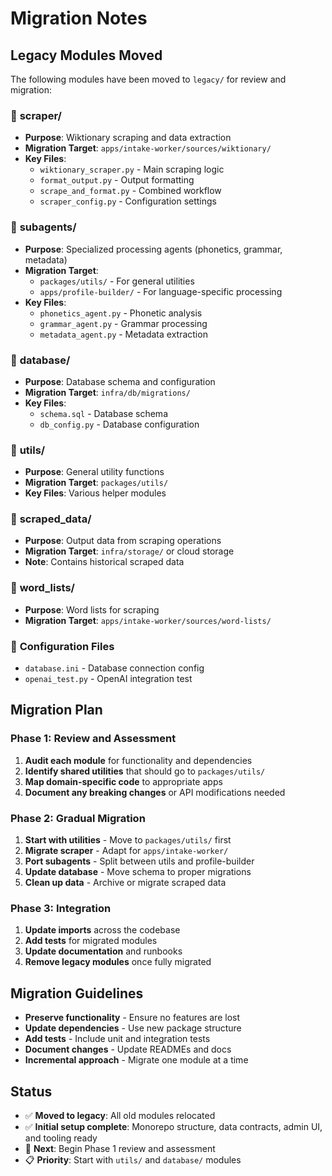 # Migration Notes

## Legacy Modules Moved

The following modules have been moved to `legacy/` for review and migration:

### 📁 **scraper/**
- **Purpose**: Wiktionary scraping and data extraction
- **Migration Target**: `apps/intake-worker/sources/wiktionary/`
- **Key Files**:
  - `wiktionary_scraper.py` - Main scraping logic
  - `format_output.py` - Output formatting
  - `scrape_and_format.py` - Combined workflow
  - `scraper_config.py` - Configuration settings

### 📁 **subagents/**
- **Purpose**: Specialized processing agents (phonetics, grammar, metadata)
- **Migration Target**: 
  - `packages/utils/` - For general utilities
  - `apps/profile-builder/` - For language-specific processing
- **Key Files**:
  - `phonetics_agent.py` - Phonetic analysis
  - `grammar_agent.py` - Grammar processing
  - `metadata_agent.py` - Metadata extraction

### 📁 **database/**
- **Purpose**: Database schema and configuration
- **Migration Target**: `infra/db/migrations/`
- **Key Files**:
  - `schema.sql` - Database schema
  - `db_config.py` - Database configuration

### 📁 **utils/**
- **Purpose**: General utility functions
- **Migration Target**: `packages/utils/`
- **Key Files**: Various helper modules

### 📁 **scraped_data/**
- **Purpose**: Output data from scraping operations
- **Migration Target**: `infra/storage/` or cloud storage
- **Note**: Contains historical scraped data

### 📁 **word_lists/**
- **Purpose**: Word lists for scraping
- **Migration Target**: `apps/intake-worker/sources/word-lists/`

### 📄 **Configuration Files**
- `database.ini` - Database connection config
- `openai_test.py` - OpenAI integration test

## Migration Plan

### Phase 1: Review and Assessment
1. **Audit each module** for functionality and dependencies
2. **Identify shared utilities** that should go to `packages/utils/`
3. **Map domain-specific code** to appropriate apps
4. **Document any breaking changes** or API modifications needed

### Phase 2: Gradual Migration
1. **Start with utilities** - Move to `packages/utils/` first
2. **Migrate scraper** - Adapt for `apps/intake-worker/`
3. **Port subagents** - Split between utils and profile-builder
4. **Update database** - Move schema to proper migrations
5. **Clean up data** - Archive or migrate scraped data

### Phase 3: Integration
1. **Update imports** across the codebase
2. **Add tests** for migrated modules
3. **Update documentation** and runbooks
4. **Remove legacy modules** once fully migrated

## Migration Guidelines

- **Preserve functionality** - Ensure no features are lost
- **Update dependencies** - Use new package structure
- **Add tests** - Include unit and integration tests
- **Document changes** - Update READMEs and docs
- **Incremental approach** - Migrate one module at a time

## Status

- ✅ **Moved to legacy**: All old modules relocated
- ✅ **Initial setup complete**: Monorepo structure, data contracts, admin UI, and tooling ready
- 🔄 **Next**: Begin Phase 1 review and assessment
- 📋 **Priority**: Start with `utils/` and `database/` modules
